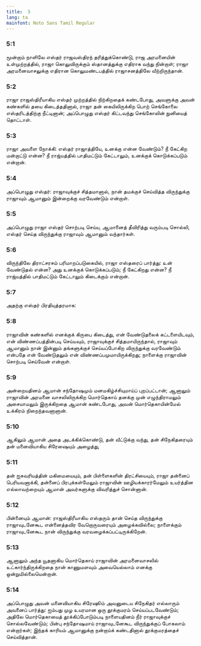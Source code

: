 ```yaml
---
title:  5
lang: ta
mainfont: Noto Sans Tamil Regular
---
```


###  5:1

மூன்றாம் நாளிலே எஸ்தர் ராஜவஸ்திரந் தரித்துக்கொண்டு, ராஜ அரமனையின் உள்முற்றத்தில், ராஜா கொலுவிருக்கும் ஸ்தானத்துக்கு எதிராக வந்து நின்றாள்; ராஜா அரமனைவாசலுக்கு எதிரான கொலுமண்டபத்தில் ராஜாசனத்திலே வீற்றிருந்தான்.

###  5:2

ராஜா ராஜஸ்திரீயாகிய எஸ்தர் முற்றத்தில் நிற்கிறதைக் கண்டபோது, அவளுக்கு அவன் கண்களில் தயை கிடைத்ததினால், ராஜா தன் கையிலிருக்கிற பொற் செங்கோலை எஸ்தரிடத்திற்கு நீட்டினான்; அப்பொழுது எஸ்தர் கிட்டவந்து செங்கோலின் நுனியைத் தொட்டாள்.

###  5:3

ராஜா அவளை நோக்கி: எஸ்தர் ராஜாத்தியே, உனக்கு என்ன வேண்டும்? நீ கேட்கிற மன்றாட்டு என்ன? நீ ராஜ்யத்தில் பாதிமட்டும் கேட்டாலும், உனக்குக் கொடுக்கப்படும் என்றான்.

###  5:4

அப்பொழுது எஸ்தர்: ராஜாவுக்குச் சித்தமானால், நான் தமக்குச் செய்வித்த விருந்துக்கு ராஜாவும் ஆமானும் இன்றைக்கு வரவேண்டும் என்றாள்.

###  5:5

அப்பொழுது ராஜா எஸ்தர் சொற்படி செய்ய, ஆமானைத் தீவிரித்து வரும்படி சொல்லி, எஸ்தர் செய்த விருந்துக்கு ராஜாவும் ஆமானும் வந்தார்கள்.

###  5:6

விருந்திலே திராட்சரசம் பரிமாறப்படுகையில், ராஜா எஸ்தரைப் பார்த்து: உன் வேண்டுதல் என்ன? அது உனக்குக் கொடுக்கப்படும்; நீ கேட்கிறது என்ன? நீ ராஜ்யத்தில் பாதிமட்டும் கேட்டாலும் கிடைக்கும் என்றான்.

###  5:7

அதற்கு எஸ்தர் பிரதியுத்தரமாக:

###  5:8

ராஜாவின் கண்களில் எனக்குக் கிருபை கிடைத்து, என் வேண்டுதலைக் கட்டளையிடவும், என் விண்ணப்பத்தின்படி செய்யவும், ராஜாவுக்குச் சித்தமாயிருந்தால், ராஜாவும் ஆமானும் நான் இன்னும் தங்களுக்குச் செய்யப்போகிற விருந்துக்கு வரவேண்டும் என்பதே என் வேண்டுதலும் என் விண்ணப்பமுமாயிருக்கிறது; நாளைக்கு ராஜாவின் சொற்படி செய்வேன் என்றாள்.

###  5:9

அன்றையதினம் ஆமான் சந்தோஷமும் மனமகிழ்ச்சியுமாய்ப் புறப்பட்டான்; ஆனாலும் ராஜாவின் அரமனை வாசலிலிருக்கிற மொர்தெகாய் தனக்கு முன் எழுந்திராமலும் அசையாமலும் இருக்கிறதை ஆமான் கண்டபோது, அவன் மொர்தெகாயின்மேல் உக்கிரம் நிறைந்தவனானான்.

###  5:10

ஆகிலும் ஆமான் அதை அடக்கிக்கொண்டு, தன் வீட்டுக்கு வந்து, தன் சிநேகிதரையும் தன் மனைவியாகிய சிரேஷையும் அழைத்து,

###  5:11

தன் ஐசுவரியத்தின் மகிமையையும், தன் பிள்ளைகளின் திரட்சியையும், ராஜா தன்னைப் பெரியவனாக்கி, தன்னைப் பிரபுக்கள்மேலும் ராஜாவின் ஊழியக்காரர்மேலும் உயர்த்தின எல்லாவற்றையும் ஆமான் அவர்களுக்கு விவரித்துச் சொன்னான்.

###  5:12

பின்னையும் ஆமான்: ராஜஸ்திரீயாகிய எஸ்தரும் தான் செய்த விருந்துக்கு ராஜாவுடனேகூட என்னைத்தவிர வேறொருவரையும் அழைக்கவில்லை; நாளைக்கும் ராஜாவுடனேகூட நான் விருந்துக்கு வரவழைக்கப்பட்டிருக்கிறேன்.

###  5:13

ஆனாலும் அந்த யூதனாகிய மொர்தெகாய் ராஜாவின் அரமனைவாசலில் உட்கார்ந்திருக்கிறதை நான் காணுமளவும் அவையெல்லாம் எனக்கு ஒன்றுமில்லையென்றான்.

###  5:14

அப்பொழுது அவன் மனைவியாகிய சிரேஷூம் அவனுடைய சிநேகிதர் எல்லாரும் அவனைப் பார்த்து: ஐம்பது முழ உயரமான ஒரு தூக்குமரம் செய்யப்படவேண்டும்; அதிலே மொர்தெகாயைத் தூக்கிப்போடும்படி நாளையதினம் நீர் ராஜாவுக்குச் சொல்லவேண்டும்; பின்பு சந்தோஷமாய் ராஜாவுடனேகூட விருந்துக்குப் போகலாம் என்றார்கள்; இந்தக் காரியம் ஆமானுக்கு நன்றாய்க் கண்டதினால் தூக்குமரத்தைச் செய்வித்தான்.

